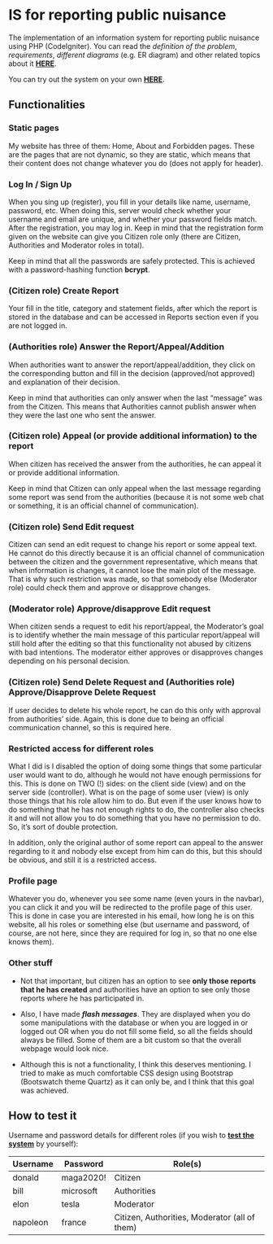 # IS for reporting public nuisance

The implementation of an information system for reporting public nuisance using PHP (CodeIgniter). You can read the *definition of the problem*, *requirements*, *different diagrams* (e.g. ER diagram) and other related topics about it [**HERE**](https://github.com/MrPatrek/codeigniter-repub-inf-sys/blob/main/information-system-paper.pdf).

You can try out the system on your own [**HERE**](https://www.studenti.famnit.upr.si/~89191172/repub/).

##  Functionalities

### Static pages

My website has three of them: Home, About and Forbidden pages. These are the pages that are not dynamic, so they are static, which means that their content does not change whatever you do (does not apply for header).

### Log In / Sign Up

When you sing up (register), you fill in your details like name, username, password, etc. When doing this, server would check whether your username and email are unique, and whether your password fields match. After the registration, you may log in. Keep in mind that the registration form given on the website can give you Citizen role only (there are Citizen, Authorities and Moderator roles in total).

Keep in mind that all the passwords are safely protected. This is achieved with a password-hashing function **bcrypt**. 

###	(Citizen role) Create Report

Your fill in the title, category and statement fields, after which the report is stored in the database and can be accessed in Reports section even if you are not logged in.

### (Authorities role) Answer the Report/Appeal/Addition

When authorities want to answer the report/appeal/addition, they click on the corresponding button and fill in the decision (approved/not approved) and explanation of their decision.

Keep in mind that authorities can only answer when the last “message” was from the Citizen. This means that Authorities cannot publish answer when they were the last one who sent the answer.

### (Citizen role) Appeal (or provide additional information) to the report

When citizen has received the answer from the authorities, he can appeal it or provide additional information.

Keep in mind that Citizen can only appeal when the last message regarding some report was send from the authorities (because it is not some web chat or something, it is an official channel of communication).

### (Citizen role) Send Edit request

Citizen can send an edit request to change his report or some appeal text. He cannot do this directly because it is an official channel of communication between the citizen and the government representative, which means that when information is changes, it cannot lose the main plot of the message. That is why such restriction was made, so that somebody else (Moderator role) could check them and approve or disapprove changes.

### (Moderator role) Approve/disapprove Edit request

When citizen sends a request to edit his report/appeal, the Moderator’s goal is to identify whether the main message of this particular report/appeal will still hold after the editing so that this functionality not abused by citizens with bad intentions. The moderator either approves or disapproves changes depending on his personal decision.

### (Citizen role) Send Delete Request and (Authorities role) Approve/Disapprove Delete Request

If user decides to delete his whole report, he can do this only with approval from authorities’ side. Again, this is done due to being an official communication channel, so this is required here.

### Restricted access for different roles

What I did is I disabled the option of doing some things that some particular user would want to do, although he would not have enough permissions for this. This is done on TWO (!) sides: on the client side (view) and on the server side (controller). What is on the page of some user (view) is only those things that his role allow him to do. But even if the user knows how to do something that he has not enough rights to do, the controller also checks it and will not allow you to do something that you have no permission to do. So, it’s sort of double protection.

In addition, only the original author of some report can appeal to the answer regarding to it and nobody else except from him can do this, but this should be obvious, and still it is a restricted access.

### Profile page

Whatever you do, whenever you see some name (even yours in the navbar), you can click it and you will be redirected to the profile page of this user. This is done in case you are interested in his email, how long he is on this website, all his roles or something else (but username and password, of course, are not here, since they are required for log in, so that no one else knows them).

### Other stuff

- Not that important, but citizen has an option to see **only those reports that he has created** and authorities have an option to see only those reports where he has participated in.

- Also, I have made ***flash messages***. They are displayed when you do some manipulations with the database or when you are logged in or logged out OR when you do not fill some field, so all the fields should always be filled. Some of them are a bit custom so that the overall webpage would look nice.

- Although this is not a functionality, I think this deserves mentioning. I tried to make as much comfortable CSS design using Bootstrap (Bootswatch theme Quartz) as it can only be, and I think that this goal was achieved.

## How to test it

Username and password details for different roles (if you wish to [**test the system**](https://www.studenti.famnit.upr.si/~89191172/repub/) by yourself):

| Username | Password | Role(s) |
| --- | --- | --- |
| donald | maga2020! | Citizen |
| bill | microsoft | Authorities |
| elon | tesla | Moderator |
| napoleon | france | Citizen, Authorities, Moderator (all of them) |

